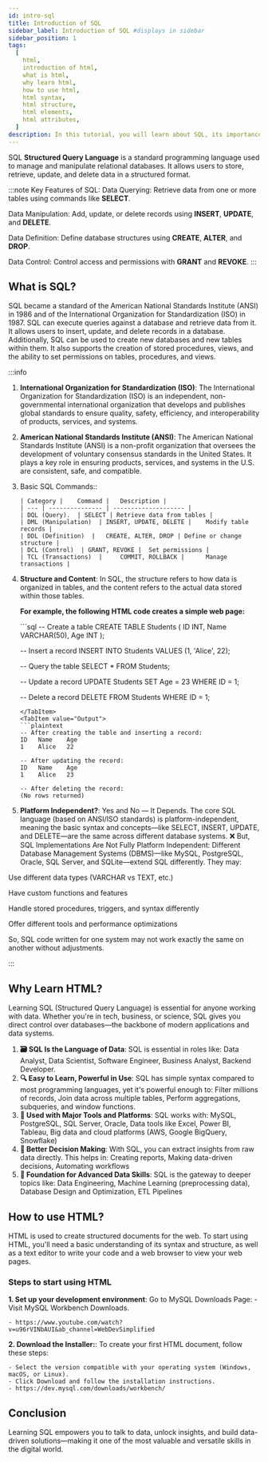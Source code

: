 ```yaml
---
id: intro-sql
title: Introduction of SQL 
sidebar_label: Introduction of SQL #displays in sidebar
sidebar_position: 1
tags:
  [
    html,
    introduction of html,
    what is html,
    why learn html,
    how to use html,
    html syntax,
    html structure,
    html elements,
    html attributes,
  ]
description: In this tutorial, you will learn about SQL, its importance, what is SQL, why learn SQL, how to use SQL, steps to start using SQL, and more.
---
```


SQL **Structured Query Language** is a standard programming language used to manage and manipulate relational databases. It allows users to store, retrieve, update, and delete data in a structured format.
<AdsComponent />

:::note
Key Features of SQL:
Data Querying: Retrieve data from one or more tables using commands like **SELECT**.

Data Manipulation: Add, update, or delete records using **INSERT**, **UPDATE**, and **DELETE**.

Data Definition: Define database structures using **CREATE**, **ALTER**, and **DROP**.

Data Control: Control access and permissions with **GRANT** and **REVOKE**.
:::

## What is SQL?

SQL became a standard of the American National Standards Institute (ANSI) in 1986 and of the International Organization for Standardization (ISO) in 1987. SQL can execute queries against a database and retrieve data from it. It allows users to insert, update, and delete records in a database. Additionally, SQL can be used to create new databases and new tables within them. It also supports the creation of stored procedures, views, and the ability to set permissions on tables, procedures, and views.

:::info

1.  **International Organization for Standardization (ISO)**: The International Organization for Standardization (ISO) is an independent, non-governmental international organization that develops and publishes global standards to ensure quality, safety, efficiency, and interoperability of products, services, and systems.
2.  **American National Standards Institute (ANSI)**: The American National Standards Institute (ANSI) is a non-profit organization that oversees the development of voluntary consensus standards in the United States. It plays a key role in ensuring products, services, and systems in the U.S. are consistent, safe, and compatible.
3.  Basic SQL Commands::

        | Category | 	Command | 	Description |
        | --- | --------------- | -------------------- |
        | DQL (Query).  | SELECT | Retrieve data from tables |
        | DML (Manipulation)  | INSERT, UPDATE, DELETE | 	Modify table records |
        | DDL (Definition)  | 	CREATE, ALTER, DROP | Define or change structure |
        | DCL (Control)  | GRANT, REVOKE | 	Set permissions |
        | TCL (Transactions)  | 	COMMIT, ROLLBACK | 		Manage transactions |

4.  **Structure and Content**: In SQL, the structure refers to how data is organized in tables, and the content refers to the actual data stored within those tables.

    **For example, the following HTML code creates a simple web page:**

    <Tabs>
      <TabItem value="HTML">
       ```sql
       -- Create a table
        CREATE TABLE Students (
        ID INT,
        Name VARCHAR(50),
        Age INT
        );

      -- Insert a record
        INSERT INTO Students VALUES (1, 'Alice', 22);

      -- Query the table
        SELECT * FROM Students;

      -- Update a record
        UPDATE Students SET Age = 23 WHERE ID = 1;

      -- Delete a record
        DELETE FROM Students WHERE ID = 1;
       ```
       </TabItem>
       <TabItem value="Output">
       ```plaintext
       -- After creating the table and inserting a record:
       ID   Name    Age
       1    Alice   22

       -- After updating the record:
       ID   Name    Age
       1    Alice   23

       -- After deleting the record:
       (No rows returned)
       ```
       </TabItem>
    </Tabs>


5.  **Platform Independent?**: Yes and No — It Depends. The core SQL language (based on ANSI/ISO standards) is platform-independent, meaning the basic syntax and concepts—like SELECT, INSERT, UPDATE, and DELETE—are the same across different database systems. ❌ But, SQL Implementations Are Not Fully Platform Independent:
Different Database Management Systems (DBMS)—like MySQL, PostgreSQL, Oracle, SQL Server, and SQLite—extend SQL differently. They may:

Use different data types (VARCHAR vs TEXT, etc.)

Have custom functions and features

Handle stored procedures, triggers, and syntax differently

Offer different tools and performance optimizations

So, SQL code written for one system may not work exactly the same on another without adjustments.

:::

<AdsComponent />

## Why Learn HTML?

Learning SQL (Structured Query Language) is essential for anyone working with data. Whether you're in tech, business, or science, SQL gives you direct control over databases—the backbone of modern applications and data systems.

1. **🗃️ SQL Is the Language of Data**: SQL is essential in roles like: Data Analyst, Data Scientist, Software Engineer, Business Analyst, Backend Developer.
2. **🔍 Easy to Learn, Powerful in Use**: SQL has simple syntax compared to most programming languages, yet it's powerful enough to: Filter millions of records, Join data across multiple tables, Perform aggregations, subqueries, and window functions.
3. **🚀 Used with Major Tools and Platforms**: SQL works with: MySQL, PostgreSQL, SQL Server, Oracle, Data tools like Excel, Power BI, Tableau, Big data and cloud platforms (AWS, Google BigQuery, Snowflake)
4. **💼 Better Decision Making**: With SQL, you can extract insights from raw data directly. This helps in: Creating reports, Making data-driven decisions, Automating workflows
5. **🧱 Foundation for Advanced Data Skills**: SQL is the gateway to deeper topics like: Data Engineering, Machine Learning (preprocessing data), Database Design and Optimization, ETL Pipelines


<AdsComponent />

## How to use HTML?

HTML is used to create structured documents for the web. To start using HTML, you'll need a basic understanding of its syntax and structure, as well as a text editor to write your code and a web browser to view your web pages.

### Steps to start using HTML

**1. Set up your development environment**: Go to MySQL Downloads Page:
    - Visit MySQL Workbench Downloads.

    - https://www.youtube.com/watch?v=u96rVINbAUI&ab_channel=WebDevSimplified

**2. Download the Installer:**: To create your first HTML document, follow these steps:

    - Select the version compatible with your operating system (Windows, macOS, or Linux).
    - Click Download and follow the installation instructions.
    - https://dev.mysql.com/downloads/workbench/


<AdsComponent />

## Conclusion

Learning SQL empowers you to talk to data, unlock insights, and build data-driven solutions—making it one of the most valuable and versatile skills in the digital world.

